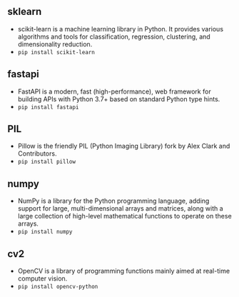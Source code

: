 ## **sklearn** 
 - scikit-learn is a machine learning library in Python. It provides various algorithms and tools for classification, regression, clustering, and dimensionality reduction.
  - `pip install scikit-learn`
## **fastapi** 
 - FastAPI is a modern, fast (high-performance), web framework for building APIs with Python 3.7+ based on standard Python type hints.
  - `pip install fastapi`
## **PIL** 
 - Pillow is the friendly PIL (Python Imaging Library) fork by Alex Clark and Contributors.
  - `pip install pillow`
## **numpy** 
 - NumPy is a library for the Python programming language, adding support for large, multi-dimensional arrays and matrices, along with a large collection of high-level mathematical functions to operate on these arrays.
  - `pip install numpy`
## **cv2** 
 - OpenCV is a library of programming functions mainly aimed at real-time computer vision.
  - `pip install opencv-python`